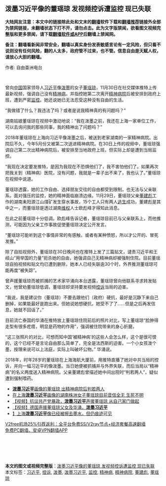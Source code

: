  <h2>泼墨习近平像的董瑶琼 发视频控诉遭监控 现已失联</h2> <p class="notice"><b>大陆网友注意：本文中的链接除此处和文末的<a href="https://github.com/bannedbook/fanqiang" >翻墙</a>软件下载和<a href="https://github.com/killgcd/justmysocks/blob/master/README.md">翻墙推荐</a>链接外全部为禁网链接，未翻墙状态下打不开，请勿点击。此为文字版禁闻，欲看图文视频完整版和更多禁闻，请下载<a href="https://github.com/bannedbook/fanqiang">翻墙软件或APP</a>后翻墙上禁闻网。</p><p>备注：翻墙看新闻非常安全，翻墙以真实身份发表敏感言论有一定风险，但只看不说则没有任何风险，翻的人太多，政府管不过来，也不管。信息自由是天赋人权，请放心大胆的翻墙。</b></p>  <div class="entry"> <p>作者: 自由亜洲电台</p> <p></br></p> <p>曾向<span class='wp_keywordlink_affiliate'><a href="https://www.bannedbook.org/" title="中国" target="_blank">中国</a></span>国家领导人<a href="https://www.bannedbook.org/bnews/tag/%e4%b9%a0%e8%bf%91%e5%b9%b3/" class="st_tag internal_tag" rel="tag" title="标签 习近平 下的日志">习近平</a>像<a href="https://www.bannedbook.org/bnews/tag/%E6%B3%BC%E5%A2%A8/" class="st_tag internal_tag" rel="tag" title="标签 泼墨 下的日志">泼墨</a>的女子<a href="https://www.bannedbook.org/bnews/tag/%e8%91%a3%e7%91%b6%e7%90%bc/" class="st_tag internal_tag" rel="tag" title="标签 董瑶琼 下的日志">董瑶琼</a>，11月30日在社交媒体推特上传最新视频，强调自己没有<a href="https://www.bannedbook.org/bnews/tag/%e7%b2%be%e7%a5%9e%e7%97%85/" class="st_tag internal_tag" rel="tag" title="标签 精神病 下的日志">精神病</a>，并指控她第二次离开<a href="https://www.bannedbook.org/bnews/tag/%e7%b2%be%e7%a5%9e%e7%97%85%e9%99%a2/" class="st_tag internal_tag" rel="tag" title="标签 精神病院 下的日志">精神病院</a>后被安排到政府上班，遭到严密<a href="https://www.bannedbook.org/bnews/tag/%e7%9b%91%e6%8e%a7/" class="st_tag internal_tag" rel="tag" title="标签 监控 下的日志">监控</a>。她还说她已无法忍受这种没有自由的生活。</p> <p>“我做错了什么？我违法了吗？或者是说我精神真的有问题吗？”</p>  <p>湖南姑娘董瑶琼在视频中激动地说：“我在泼墨之前，我还在上海一家单位工作，可以去询问我的那些同事，我的精神出了问题吗？”</p> <p>2018年董瑶琼在上海向习近平像泼墨之后，被送到老家湖南的一家精神病院。出院后不久，今年5月份又被第二次送进精神病院。在30日上传的视频中，董瑶琼强调自己第二次出精神病院后，被安排至当地政府上班，但实际上却是遭到当局监控。</p> <p>“我现在决定要发推特，是因为我现在不恐惧他们了，我不害怕他们了。如果再次把我关到（精神病）医院，没有问题，我就是一辈子出不来了，我也认了。”董瑶琼在视频中说道。</p> <p>董瑶琼透露，她的工作自由、选择朋友交往的自由都受到限制，也无法与父亲联系。面对强压的监控，她的精神面临崩溃边缘。11月29日，董瑶琼父亲<a href="https://www.bannedbook.org/bnews/tag/%e8%91%a3%e5%bb%ba%e5%bd%aa/" class="st_tag internal_tag" rel="tag" title="标签 董建彪 下的日志">董建彪</a>工作的湖南耒阳源江山煤矿发生穿水事故，15个工人只有两人<span class='wp_keywordlink'><a href="https://www.bannedbook.org/forum5/topic38.html" title="劫难逃生有秘诀" target="_blank">逃生</a></span>成功，董建彪是其中之一，而董瑶琼是透过湖南<span class='wp_keywordlink_affiliate'><a href="https://www.bannedbook.org/bnews/weiquan/" title="维权" target="_blank">维权</a></span>人士欧彪峰才得知此消息。</p>  <p>在此之前董瑶琼十分低调。欧彪峰告诉记者，董瑶琼目前已与父亲联系上，而他推测，可能因为父亲工作事故促使董瑶琼决定公开发言。</p> <p>“董瑶琼可能听到这个事情非常的有感触，或者有某种愤怒，所以才公开的、冒死发推。”</p> <p>除了自拍视频外，董瑶琼在30日晚间也在推特上发了三篇贴文，谴责习近平和王岐山“用举国的力量”扼杀她的自由，她强调自己无精神病却被强制住院。目前董瑶琼自拍视频和贴文均已遭到删除，她本人已经失联逾30个时，外界推测董瑶琼可能再度“被失踪”。</p> <p>曾声援董瑶琼而被抓捕的艺术家华涌向本台透露，董瑶琼曾向他联系寻求转发贴文，他曾劝董瑶琼低调，董瑶琼却坚持要发视频<a href="https://www.bannedbook.org/bnews/tag/%E6%8E%A7%E8%AF%89/" class="st_tag internal_tag" rel="tag" title="标签 控诉 下的日志">控诉</a>当局的迫害。</p>  <p>“我说，我是建议你（董瑶琼）不要去跟他们（政府）硬抗，最好是沉静下来自己删掉，如果能最好是跑出来。但她说她想硬抗，她受不了了……但是之后再发信息，她就不回话了。”</p> <p>目前流亡泰国的华涌在推特放上董瑶琼住院前后的照片对比，写上董瑶琼“脸肿得走型有很多疙瘩，明显是药物的作用”，强调被住院带来的身心折磨，</p> <p>“这三张照片的对比，可想而知中国‘被精神病’的这些人会怎么样，这个是很可恨的，这个已经不是言论自由那么简单了，完全是法西斯的迫害。一个小女孩泼个墨，按理来说可以上法庭，实际上叫破坏公物。” 华涌说。</p> <p>2018年，时年28岁的董瑶琼在上海海航大厦前，用推特直播了她对中共当局的控诉，并向一幅习近平的像泼墨。当日她便被抓捕并与外界失联，而后当局以“精神病”的名义两度送入精神病院。父亲董建彪曾描述她中间出院时“判若两人”，疑似遭到强制喂药。</p>  <ul class='op-related-articles' title='相关阅读'> <li><a href='https://www.bannedbook.org/bnews/cbnews/20200104/1253183.html' target='_blank'><b>泼墨习近平</b>画像的董瑶琼 出精神病院后判若两人</a></li> <li><a href='https://www.bannedbook.org/bnews/weiquan/20191213/1240715.html' target='_blank'>在上海<b>泼墨习近平</b>画像的湖南株洲女子董瑶琼目前音信全无 生死不明</a></li> <li><a href='https://www.bannedbook.org/bnews/renquan/minyun/20190119/1195336.html' target='_blank'>【视频】抗议共产党暴政，<b>泼墨习近平</b>声援董瑶琼 从自己家门做起</a></li> <li><a href='https://www.bannedbook.org/bnews/renquan/minyun/20190127/1195334.html' target='_blank'>【视频】德国声援董瑶琼父女及华涌，<b>泼墨习近平</b></a></li> <li><a href='https://www.bannedbook.org/bnews/renquan/minyun/20190101/1195284.html' target='_blank'>】上海<b>泼墨习近平</b>像已经被擦去墨水，但仍痕迹可见</a></li> </ul> <p class="texttj"> <a href="https://www.bannedbook.org/forum23/topic22702.html" target="_blank">V2free机场25%引荐返利：全平台免费SS/V2ray节点+经济套餐高速翻墙</a><br/> <a href="https://github.com/bannedbook/fanqiang/wiki/%E7%A6%81%E9%97%BB%E7%BD%91%E5%AE%89%E5%8D%93%E7%BF%BB%E5%A2%99%E6%96%B0%E9%97%BBAPP" target="_blank">免费PC翻墙、安卓VPN翻墙APP</a></p><p></br></br><br /> </br></p><a name='sharetosocial'></a>       <div><b>本文的图文或视频完整版</b>：<a href='https://www.bannedbook.org/bnews/cbnews/20201202/1440918.html'>泼墨习近平像的董瑶琼 发视频控诉遭监控 现已失联</a></div>  </div><!--END ENTRY--> <div class="postfooter"> <div>本文标签：<a href="https://www.bannedbook.org/bnews/tag/%e4%b9%a0%e8%bf%91%e5%b9%b3/" rel="tag">习近平</a>, <a href="https://www.bannedbook.org/bnews/tag/%E6%8E%A7%E8%AF%89/" rel="tag">控诉</a>, <a href="https://www.bannedbook.org/bnews/tag/%E6%B3%BC%E5%A2%A8/" rel="tag">泼墨</a>, <a href="https://www.bannedbook.org/bnews/tag/%e6%b3%bc%e5%a2%a8%e4%b9%a0%e8%bf%91%e5%b9%b3/" rel="tag">泼墨习近平</a>, <a href="https://www.bannedbook.org/bnews/tag/%e7%9b%91%e6%8e%a7/" rel="tag">监控</a>, <a href="https://www.bannedbook.org/bnews/tag/%e7%b2%be%e7%a5%9e%e7%97%85/" rel="tag">精神病</a>, <a href="https://www.bannedbook.org/bnews/tag/%e7%b2%be%e7%a5%9e%e7%97%85%e9%99%a2/" rel="tag">精神病院</a>, <a href="https://www.bannedbook.org/bnews/tag/%e8%91%a3%e5%bb%ba%e5%bd%aa/" rel="tag">董建彪</a>, <a href="https://www.bannedbook.org/bnews/tag/%e8%91%a3%e7%91%b6%e7%90%bc/" rel="tag">董瑶琼</a></div>  </div><!--END POSTFOOTER--> 